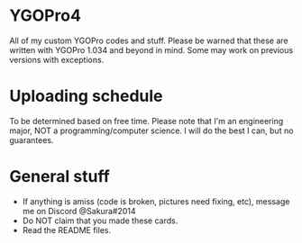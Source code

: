 # YGOPro4
All of my custom YGOPro codes and stuff. Please be warned that these are written with YGOPro 1.034 and beyond in mind. Some may work on previous versions with exceptions.

# Uploading schedule

To be determined based on free time. Please note that I'm an engineering major, NOT a programming/computer science. I will do the best I can, but no guarantees.

# General stuff
- If anything is amiss (code is broken, pictures need fixing, etc), message me on Discord @Sakura#2014
- Do NOT claim that you made these cards.
- Read the README files.
